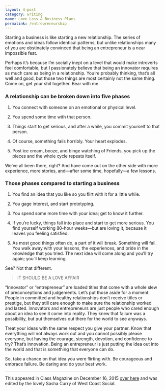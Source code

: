 ```yaml
---
layout: 4-post
category: writing
name: Love Loss & Business Plans
permalink: /entrepreneurship
---
```


Starting a business is like starting a new relationship. The series of emotions and ideas follow identical patterns, but unlike relationships many of you are obstinately convinced that being an entrepreneur is a near impossible feat.

Perhaps it’s because I’m socially inept on a level that would make introverts feel comfortable, but I passionately believe that being an innovator requires as much care as being in a relationship. You’re probably thinking, that’s all well and good, but those two things are most certainly not the same thing. Come on, get your shit together. Bear with me.

### A relationship can be broken down into five phases

1. You connect with someone on an emotional or physical level.

2. You spend some time with that person.

3. Things start to get serious, and after a while, you commit yourself to that person.

4. Of course, something fails horribly. Your heart explodes.

5. Post ice cream, booze, and binge watching of Friends, you pick up the pieces and the whole cycle repeats itself.

We’ve all been there, right? And have come out on the other side with more experience, more stories, and—after some time, hopefully—a few lessons.

### Those phases compared to starting a business

1. You find an idea that you like so you flirt with it for a little while.

2. You gage interest, and start prototyping.

3. You spend some more time with your idea; get to know it further.

4.  If you’re lucky, things fall into place and start to get more serious. You find yourself working 80-hour weeks—but are loving it, because it leaves you feeling satisfied.

5. As most good things often do, a part of it will break. Something will fail. You walk away with your lessons, the experiences, and pride in the knowledge that you tried. The next idea will come along and you’ll try again; you’ll keep learning.

See? Not that different.

> IT SHOULD BE A LOVE AFFAIR

“Innovator” or “entrepreneur” are loaded titles that come with a whole slew of preconceptions and judgements. Let’s put those aside for a moment. People in committed and healthy relationships don’t receive titles or prestige, but they still care enough to make sure the relationship worked and lasted. Innovators and entrepreneurs are just people who cared enough about an idea to see it come into reality. They knew that failure was a possibility, but put themselves out there for the world to see anyways.

Treat your ideas with the same respect you give your partner. Know that everything will not always work out and you cannot possibly please everyone, but having the courage, strength, devotion, and confidence to try? That’s innovation. Being an entrepreneur is just putting the idea out into the world and that is something that everyone can do.

So, take a chance on that idea you were flirting with. Be courageous and embrace failure. Be daring and do your best work.

* * *
This appeared in Class Magazine on December 16, 2015 [over here](http://classmagazine.ca/2015/12/16/love-lust-business-plans-the-5-phases-of-starting-up-in-your-twenties/) and was edited by the lovely Sasha Curry of West Coast Social.
